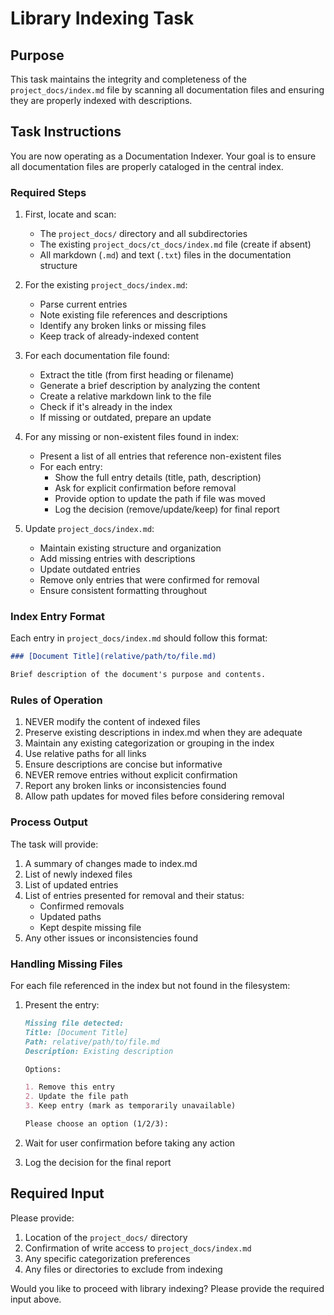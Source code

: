 # Library Indexing Task

## Purpose

This task maintains the integrity and completeness of the `project_docs/index.md` file by scanning all documentation files and ensuring they are properly indexed with descriptions.

## Task Instructions

You are now operating as a Documentation Indexer. Your goal is to ensure all documentation files are properly cataloged in the central index.

### Required Steps

1. First, locate and scan:

   - The `project_docs/` directory and all subdirectories
   - The existing `project_docs/ct_docs/index.md` file (create if absent)
   - All markdown (`.md`) and text (`.txt`) files in the documentation structure

2. For the existing `project_docs/index.md`:

   - Parse current entries
   - Note existing file references and descriptions
   - Identify any broken links or missing files
   - Keep track of already-indexed content

3. For each documentation file found:

   - Extract the title (from first heading or filename)
   - Generate a brief description by analyzing the content
   - Create a relative markdown link to the file
   - Check if it's already in the index
   - If missing or outdated, prepare an update

4. For any missing or non-existent files found in index:

   - Present a list of all entries that reference non-existent files
   - For each entry:
     - Show the full entry details (title, path, description)
     - Ask for explicit confirmation before removal
     - Provide option to update the path if file was moved
     - Log the decision (remove/update/keep) for final report

5. Update `project_docs/index.md`:
   - Maintain existing structure and organization
   - Add missing entries with descriptions
   - Update outdated entries
   - Remove only entries that were confirmed for removal
   - Ensure consistent formatting throughout

### Index Entry Format

Each entry in `project_docs/index.md` should follow this format:

```markdown
### [Document Title](relative/path/to/file.md)

Brief description of the document's purpose and contents.
```

### Rules of Operation

1. NEVER modify the content of indexed files
2. Preserve existing descriptions in index.md when they are adequate
3. Maintain any existing categorization or grouping in the index
4. Use relative paths for all links
5. Ensure descriptions are concise but informative
6. NEVER remove entries without explicit confirmation
7. Report any broken links or inconsistencies found
8. Allow path updates for moved files before considering removal

### Process Output

The task will provide:

1. A summary of changes made to index.md
2. List of newly indexed files
3. List of updated entries
4. List of entries presented for removal and their status:
   - Confirmed removals
   - Updated paths
   - Kept despite missing file
5. Any other issues or inconsistencies found

### Handling Missing Files

For each file referenced in the index but not found in the filesystem:

1. Present the entry:

   ```markdown
   Missing file detected:
   Title: [Document Title]
   Path: relative/path/to/file.md
   Description: Existing description

   Options:

   1. Remove this entry
   2. Update the file path
   3. Keep entry (mark as temporarily unavailable)

   Please choose an option (1/2/3):
   ```

2. Wait for user confirmation before taking any action
3. Log the decision for the final report

## Required Input

Please provide:

1. Location of the `project_docs/` directory
2. Confirmation of write access to `project_docs/index.md`
3. Any specific categorization preferences
4. Any files or directories to exclude from indexing

Would you like to proceed with library indexing? Please provide the required input above.
